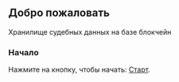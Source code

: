 ## Добро пожаловать



Хранилище судебных данных на базе блокчейн

### Начало

Нажмите на кнопку, чтобы начать:
[Старт](https://petyak115.github.io/court-proceedings/hospital.html). 



